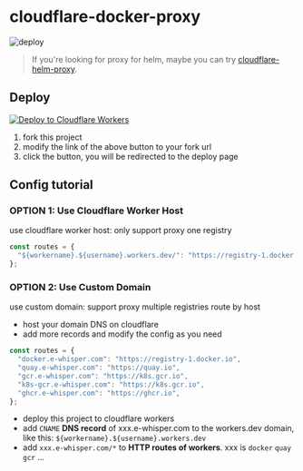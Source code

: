 # cloudflare-docker-proxy

![deploy](https://github.com/east4ming/cloudflare-docker-proxy/actions/workflows/deploy.yaml/badge.svg)

> If you're looking for proxy for helm, maybe you can try [cloudflare-helm-proxy](github.com/ciiiii/cloudflare-helm-proxy).

## Deploy
[![Deploy to Cloudflare Workers](https://deploy.workers.cloudflare.com/button)](https://deploy.workers.cloudflare.com/?url=https://github.com/east4ming/cloudflare-docker-proxy)

1. fork this project
2. modify the link of the above button to your fork url
3. click the button, you will be redirected to the deploy page

## Config tutorial

### OPTION 1: Use Cloudflare Worker Host

use cloudflare worker host: only support proxy one registry
```javascript
const routes = {
  "${workername}.${username}.workers.dev/": "https://registry-1.docker.io",
};
```

### OPTION 2: Use Custom Domain

use custom domain: support proxy multiple registries route by host

- host your domain DNS on cloudflare
- add more records and modify the config as you need
```javascript
const routes = {
  "docker.e-whisper.com": "https://registry-1.docker.io",
  "quay.e-whisper.com": "https://quay.io",
  "gcr.e-whisper.com": "https://k8s.gcr.io",
  "k8s-gcr.e-whisper.com": "https://k8s.gcr.io",
  "ghcr.e-whisper.com": "https://ghcr.io",
};
```
- deploy this project to cloudflare workers
- add `CNAME` **DNS record** of xxx.e-whisper.com to the workers.dev domain, like this: `${workername}.${username}.workers.dev`
- add `xxx.e-whisper.com/*` to **HTTP routes of workers**. xxx is `docker` `quay` `gcr` ...


